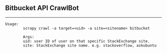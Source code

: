 ## Bitbucket API CrawlBot
* * *
    Usage:
            scrapy crawl -a target=<uid> -a site=<sitename> bitbucket

            Args:
            uid: user ID of user on that specific StackExchange site.
            site: StackExchange site name. e.g. stackoverflow, askubuntu


